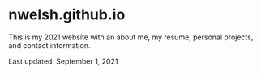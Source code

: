 # nwelsh.github.io
This is my 2021 website with an about me, my resume, personal projects, and contact information. 

Last updated: September 1, 2021
